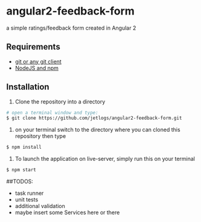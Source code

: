 # angular2-feedback-form
a simple ratings/feedback form created in Angular 2

## Requirements
* [git or any git client](https://git-scm.com/downloads)
* [NodeJS and npm](https://nodejs.org)

## Installation

1. Clone the repository into a directory

  ```bash
  # open a terminal window and type:
  $ git clone https://github.com/jetlogs/angular2-feedback-form.git
  ```

1. on your terminal switch to the directory where you can cloned this repository then type

  ```bash
  $ npm install
  ```

1. To launch the application on live-server, simply run this on your terminal

  ```bash
  $ npm start
  ```

##TODOS:

* task runner
* unit tests
* additional validation
* maybe insert some Services here or there